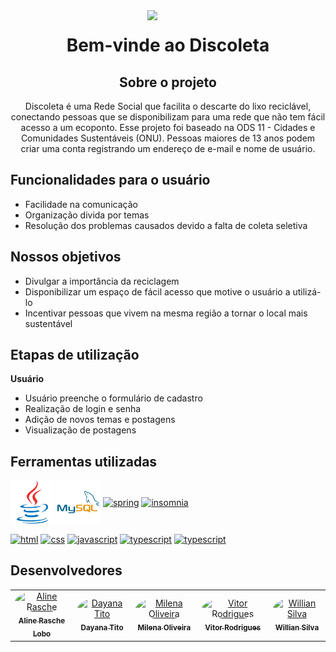 <img align="right" width="285" src="https://media.discordapp.net/attachments/961308831533637685/980836772365881395/DISCOLETA_-_LOGO.jpg?width=473&height=473">
<h1 align="center">Bem-vinde ao Discoleta</h1> 

<div align="center">
  
## Sobre o projeto
<p>
Discoleta é uma Rede Social que facilita o descarte do lixo reciclável, conectando pessoas que se disponibilizam para uma rede que não tem fácil acesso a um ecoponto.
Esse projeto foi baseado na ODS 11 - Cidades e Comunidades Sustentáveis (ONU).
Pessoas maiores de 13 anos podem criar uma conta registrando um endereço de e-mail e nome de usuário.
</p> 

</div>

## Funcionalidades para o usuário 

* Facilidade na comunicação
* Organização divida por temas
* Resolução dos problemas causados devido a falta de coleta seletiva

## Nossos objetivos 

* Divulgar a importância da reciclagem
* Disponibilizar um espaço de fácil acesso que motive o usuário a utilizá-lo
* Incentivar pessoas que vivem na mesma região a tornar o local mais sustentável

## Etapas de utilização

<b align="center" >
Usuário 
</b>

* Usuário preenche o formulário de cadastro
* Realização de login e senha
* Adição de novos temas e postagens
* Visualização de postagens

## Ferramentas utilizadas
<a href="https://www.java.com" target="_blank" title="Java"><img align="center" src="https://raw.githubusercontent.com/devicons/devicon/master/icons/java/java-original.svg" alt="java" width="70" height="70"/></a> 
<a href="https://www.mysql.com/" target="_blank" title="MySQL"><img align="center" src="https://raw.githubusercontent.com/devicons/devicon/master/icons/mysql/mysql-original-wordmark.svg" alt="mysql" width="70" height="70"/></a>
<a href="https://spring.io/" target="_blank" title="SpringBoot"><img align="center" src="https://www.vectorlogo.zone/logos/springio/springio-icon.svg" alt="spring" width="50" height="50"/></a>
<a href="https://insomnia.rest/" target="_blank" title="Insomnia"><img align="center" src="https://insomnia.rest/images/insomnia-logo.svg" alt="insomnia" width="70" height="70"/></a> 

<a href="https://www.w3.org/html/" target="_blank" title="html"><img align="center" src="https://cdn-icons-png.flaticon.com/512/888/888909.png?w=360" alt="html" width="70" height="70"/></a> 
<a href="https://www.w3.org/Style/CSS/Overview.en.html" target="_blank" title="css"><img align="center" src="https://logodownload.org/wp-content/uploads/2017/04/css-3-logo.png" alt="css" width="70" height="70"/></a> 
<a href="https://www.javascript.com/" target="_blank" title="javascript"><img align="center" src="https://upload.wikimedia.org/wikipedia/commons/thumb/9/99/Unofficial_JavaScript_logo_2.svg/1024px-Unofficial_JavaScript_logo_2.svg.png" alt="javascript" width="70" height="70"/></a>
<a href="https://www.typescriptlang.org/" target="_blank" title="typescript"><img align="center" src="https://cdn.worldvectorlogo.com/logos/typescript-2.svg" alt="typescript" width="70" height="70"/></a>
<a href="https://pt-br.reactjs.org/" target="_blank" title="typescript"><img align="center" src="https://logospng.org/download/react/logo-react-1024.png" alt="typescript" width="70" height="70"/></a>




## Desenvolvedores 

<table>
<tr>
<td align="center"><a href="https://github.com/alinerasche"><img style="border-radius: 50%;" src="https://github.com/alinerasche.png" width="100px;" alt="Aline Rasche"/><br /><sub><b>Aline Rasche Lobo</b></sub></a><br/></td>
<td align="center"><a href="https://github.com/DayanaTito"><img style="border-radius: 50%;" src="https://github.com/DayanaTito.png" width="100px;" alt="Dayana Tito"/><br /><sub><b>Dayana Tito</b></sub></a><br/></td>
<td align="center"><a href="https://github.com/milenaFO"><img style="border-radius: 50%;" src="https://github.com/milenaFO.png" width="100px;" alt="Milena Oliveira"/><br /><sub><b>Milena Oliveira</b></sub></a><br/></td> 
<td align="center"><a href="https://github.com/insivam"><img style="border-radius: 50%;" src="https://github.com/insivam.png" width="100px;" alt="Vitor Rodrigues"/><br /><sub><b>Vitor Rodrigues</b></sub></a><br/></td> 
<td align="center"><a href="https://github.com/willjpg"><img style="border-radius: 50%;" src="https://github.com/willjpg.png" width="100px;" alt="Willian Silva"/><br /><sub><b>Willian Silva</b></sub></a><br/></td>
</table>

